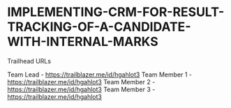 # IMPLEMENTING-CRM-FOR-RESULT-TRACKING-OF-A-CANDIDATE-WITH-INTERNAL-MARKS

Trailhead URLs

Team Lead - https://trailblazer.me/id/hgahlot3
Team Member 1 -https://trailblazer.me/id/hgahlot3
Team Member 2 -https://trailblazer.me/id/hgahlot3
Team Member 3 -https://trailblazer.me/id/hgahlot3
